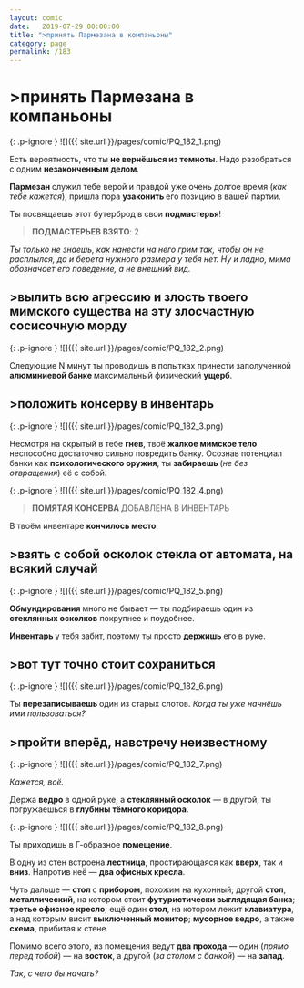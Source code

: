 ```yaml
---
layout: comic
date:   2019-07-29 00:00:00 
title: ">принять Пармезана в компаньоны"
category: page
permalink: /183
---
```

# >принять Пармезана в компаньоны

{: .p-ignore }
![]({{ site.url }}/pages/comic/PQ_182_1.png)

Есть вероятность, что ты <strong>не вернёшься из темноты</strong>. Надо разобраться с одним <strong>незаконченным делом</strong>.

<strong>Пармезан </strong>служил тебе верой и правдой уже очень долгое время (<em>как тебе кажется</em>), пришла пора <strong>узаконить </strong>его позицию в вашей партии.

Ты посвящаешь этот бутерброд в свои <strong>подмастерья</strong>!

<blockquote><strong>ПОДМАСТЕРЬЕВ ВЗЯТО</strong>: 2</blockquote>

<em>Ты только не знаешь, как нанести на него грим так, чтобы он не расплылся, да и берета нужного размера у тебя нет. Ну и ладно, мима обозначает его поведение, а не внешний вид.</em>

## >вылить всю агрессию и злость твоего мимского существа на эту злосчастную сосисочную морду

{: .p-ignore }
![]({{ site.url }}/pages/comic/PQ_182_2.png)

Следующие N минут ты проводишь в попытках принести заполученной <strong>алюминиевой банке </strong>максимальный физический <strong>ущерб</strong>.

## >положить консерву в инвентарь

{: .p-ignore }
![]({{ site.url }}/pages/comic/PQ_182_3.png)

Несмотря на скрытый в тебе <strong>гнев</strong>, твоё <strong>жалкое мимское тело</strong> неспособно достаточно сильно повредить банку. Осознав потенциал банки как <strong>психологического оружия</strong>, ты <strong>забираешь </strong>(<em>не без отвращения</em>) её с собой.

{: .p-ignore }
![]({{ site.url }}/pages/comic/PQ_182_4.png)

<blockquote><strong>ПОМЯТАЯ КОНСЕРВА </strong>ДОБАВЛЕНА В ИНВЕНТАРЬ</blockquote>

В твоём инвентаре <strong>кончилось место</strong>.

## >взять с собой осколок стекла от автомата, на всякий случай

{: .p-ignore }
![]({{ site.url }}/pages/comic/PQ_182_5.png)

<strong>Обмундирования </strong>много не бывает — ты подбираешь один из <strong>стеклянных осколков</strong> покрупнее и поудобнее.

<strong>Инвентарь </strong>у тебя забит, поэтому ты просто <strong>держишь </strong>его в руке.

## >вот тут точно стоит сохраниться

{: .p-ignore }
![]({{ site.url }}/pages/comic/PQ_182_6.png)

Ты <strong>перезаписываешь </strong>один из старых слотов. <em>Когда ты уже начнёшь ими пользоваться?</em>

## >пройти вперёд, навстречу неизвестному

{: .p-ignore }
![]({{ site.url }}/pages/comic/PQ_182_7.png)

<em>Кажется, всё.</em>

Держа <strong>ведро </strong>в одной руке, а <strong>стеклянный осколок</strong> — в другой, ты погружаешься в <strong>глубины тёмного коридора</strong>.

{: .p-ignore }
![]({{ site.url }}/pages/comic/PQ_182_8.png)

Ты приходишь в Г-образное <strong>помещение</strong>.

В одну из стен встроена <strong>лестница</strong>, простирающаяся как <strong>вверх</strong>, так и <strong>вниз</strong>. Напротив неё — <strong>два офисных кресла</strong>.

Чуть дальше — <strong>стол </strong>с <strong>прибором</strong>, похожим на кухонный; другой <strong>стол</strong>, <strong>металлический</strong>, на котором стоит <strong>футуристически выглядящая банка</strong>; <strong>третье офисное кресло</strong>; ещё один <strong>стол</strong>, на котором лежит <strong>клавиатура</strong>, а над которым висит <strong>выключенный монитор</strong>; <strong>мусорное ведро</strong>, а также <strong>схема</strong>, прибитая к стене.

Помимо всего этого, из помещения ведут <strong>два прохода</strong> — один (<em>прямо перед тобой</em>) — на <strong>восток</strong>, а другой (<em>за столом с банкой</em>) — на <strong>запад</strong>.

<em>Так, с чего бы начать?</em>
